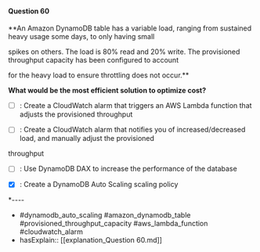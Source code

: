 #### Question  60

**An Amazon DynamoDB table has a variable load, ranging from sustained heavy usage some days, to only having small

spikes on others. The load is 80% read and 20% write. The provisioned throughput capacity has been configured to account

for the heavy load to ensure throttling does not occur.**

**What would be the most efficient solution to optimize cost?**

- [ ] :  Create a CloudWatch alarm that triggers an AWS Lambda function that adjusts the provisioned throughput

- [ ] :  Create a CloudWatch alarm that notifies you of increased/decreased load, and manually adjust the provisioned

throughput

- [ ] :  Use DynamoDB DAX to increase the performance of the database

- [x] :  Create a DynamoDB Auto Scaling scaling policy

*----

- #dynamodb_auto_scaling #amazon_dynamodb_table #provisioned_throughput_capacity #aws_lambda_function #cloudwatch_alarm
- hasExplain:: [[explanation_Question  60.md]]
